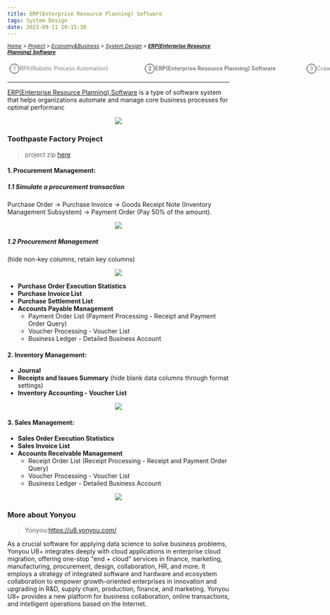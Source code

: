```yaml
---
title: ERP(Enterprise Resource Planning) Software
tags: System Design
date: 2023-09-11 10:15:38
---
```

<style>
    .menu-item {
        display: inline-block; /* Ensure elements are horizontally aligned */
        margin-right: 20px;
        position: relative;
        padding: 5px;
        color: grey;
        text-decoration: none;
        font-size: 90%; /* Reduce font size */
    }
    .menu-item:hover {
        font-weight: bold;
        color: grey !important;
    }
    .menu-item::before {
        content: counter(item) " ";
        counter-increment: item;
        border: 1px solid black;
        background-color: transparent;
        border-radius: 50%;
        width: 20px;
        height: 20px;
        display: inline-block;
        text-align: center;
        line-height: 20px;
        margin-right: 1px;
        color: grey;
    }
    .menu-list {
        list-style: none; 
        counter-reset: item;
        padding: 0; /* Remove default padding */
    }
    .menu-list div {
        white-space: nowrap; /* Prevent wrapping of list items */
    }
</style>

*<small>[Home](/Home/index.html) > [Project](/tags/Project/index.html) > [Economy&Business](/2023/09/11/Project/Economy/Economy/index.html) > [System Design](/2023/09/11/Project/Economy/System-Design/RPA(Robot-Processing-Automation)/index.html) > **[ERP(Enterprise Resource Planning) Software](/2023/09/11/Project/Economy/System-Design/Crawling-and-Updating/index.html)</small>***

<ol class="menu-list">
    <div>
        <li><a href="/2023/09/11/Project/Economy/System-Design/RPA(Robot-Processing-Automation)/index.html" class="menu-item">RPA(Robotic Process Automation)&nbsp;&nbsp;&nbsp;&nbsp;&nbsp;&nbsp;&nbsp;&nbsp;&nbsp;&nbsp;&nbsp;&nbsp;&nbsp;&nbsp;&nbsp</a><strong><a href="/2023/09/11/Project/Economy/System-Design/ERP(Enterprise-Resource-Planning)-Software/index.html" class="menu-item">ERP(Enterprise Resource Planning) Software&nbsp;&nbsp;&nbsp;&nbsp;&nbsp;&nbsp;&nbsp;&nbsp;&nbsp;&nbsp;&nbsp;&nbsp</a></strong>
        </strong><a href="/2023/09/11/Project/Economy/System-Design/Crawling-and-Updating/index.html" class="menu-item">Crawling & Updating&nbsp;&nbsp;&nbsp;&nbsp;&nbsp;&nbsp;&nbsp;&nbsp;&nbsp;&nbsp;&nbsp;&nbsp</a></strong></li>
    </div>
</ol>

---
[ERP(Enterprise Resource Planning) Software](https://dynamics.microsoft.com/en-us/erp/what-is-erp/#:~:text=Enterprise%20resource%20planning%20%28ERP%29%20is%20a%20type%20of,of%20truth%20and%20streamlining%20operations%20across%20the%20enterprise) is a type of software system that helps organizations automate and manage core business processes for optimal performanc
<p align="center">
  <img src="https://s2.loli.net/2024/01/05/s5uLoZqvyla6NxF.png">
</p>

### Toothpaste Factory Project
> project zip [here](https://drive.google.com/file/d/1b5ZwZSjZ5Y5_YvLi745sAnNqAJ38S-u2/view?usp=sharing)

#### 1. Procurement Management:
##### 1.1 Simulate a procurement transaction
Purchase Order → Purchase Invoice → Goods Receipt Note (Inventory Management Subsystem) 
→ Payment Order (Pay 50% of the amount).

<p align="center">
  <img src="https://s2.loli.net/2024/01/05/scmyE7FtjZPWfAN.png">
</p>

##### 1.2 Procurement Management 
(hide non-key columns, retain key columns)
<p align="center">
  <img src="https://s2.loli.net/2024/01/05/y9e5nwLr7qUiFKh.png">
</p>

- **Purchase Order Execution Statistics**
- **Purchase Invoice List**
- **Purchase Settlement List**
- **Accounts Payable Management**
  - Payment Order List (Payment Processing - Receipt and Payment Order Query)
  - Voucher Processing - Voucher List
  - Business Ledger - Detailed Business Account

#### 2. Inventory Management:

- **Journal**
- **Receipts and Issues Summary** 
(hide blank data columns through format settings)
- **Inventory Accounting - Voucher List**
<p align="center">
  <img src="https://s2.loli.net/2024/01/05/oCWhwkmAf2ysiVB.png">
</p>

#### 3. Sales Management:

- **Sales Order Execution Statistics**
- **Sales Invoice List**
- **Accounts Receivable Management**
  - Receipt Order List (Receipt Processing - Receipt and Payment Order Query)
  - Voucher Processing - Voucher List
  - Business Ledger - Detailed Business Account

<p align="center">
  <img src="https://s2.loli.net/2024/01/05/dgnuZKfHSDoCOYl.png">
</p>

### More about Yonyou
> Yonyou:https://u8.yonyou.com/

As a crucial software for applying data science to solve business problems, Yonyou U8+ integrates deeply with cloud applications in enterprise cloud migration, offering one-stop "end + cloud" services in finance, marketing, manufacturing, procurement, design, collaboration, HR, and more. It employs a strategy of integrated software and hardware and ecosystem collaboration to empower growth-oriented enterprises in innovation and upgrading in R&D, supply chain, production, finance, and marketing. Yonyou U8+ provides a new platform for business collaboration, online transactions, and intelligent operations based on the Internet.



   





